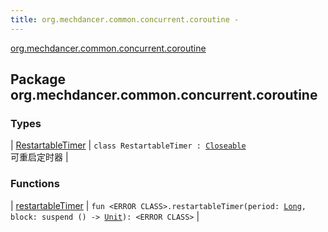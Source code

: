 ```yaml
---
title: org.mechdancer.common.concurrent.coroutine - 
---
```


[org.mechdancer.common.concurrent.coroutine](./index.html)

## Package org.mechdancer.common.concurrent.coroutine

### Types

| [RestartableTimer](-restartable-timer/index.html) | `class RestartableTimer : `[`Closeable`](http://docs.oracle.com/javase/6/docs/api/java/io/Closeable.html)<br>可重启定时器 |

### Functions

| [restartableTimer](restartable-timer.html) | `fun <ERROR CLASS>.restartableTimer(period: `[`Long`](https://kotlinlang.org/api/latest/jvm/stdlib/kotlin/-long/index.html)`, block: suspend () -> `[`Unit`](https://kotlinlang.org/api/latest/jvm/stdlib/kotlin/-unit/index.html)`): <ERROR CLASS>` |

